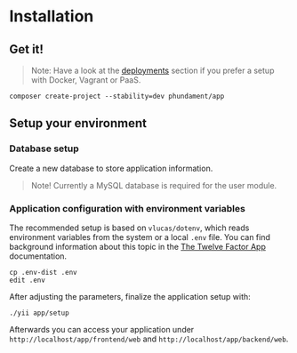 Installation
============

Get it!
-------

> Note: Have a look at the [deployments](50-deploy.md) section if you prefer a setup with Docker, Vagrant or PaaS.

```
composer create-project --stability=dev phundament/app
```

Setup your environment
----------------------

### Database setup

Create a new database to store application information.

> Note! Currently a MySQL database is required for the user module.

### Application configuration with environment variables

The recommended setup is based on `vlucas/dotenv`, which reads environment variables from the system or a local `.env` file. You can find background information about this topic in the [The Twelve Factor App](http://12factor.net/config) documentation.

```
cp .env-dist .env
edit .env
```

After adjusting the parameters, finalize the application setup with:

```
./yii app/setup
```

Afterwards you can access your application under `http://localhost/app/frontend/web` and `http://localhost/app/backend/web`.
